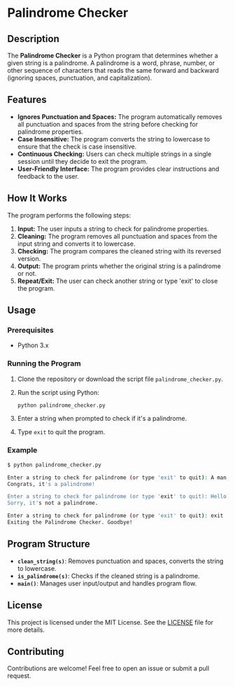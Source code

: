 # Palindrome Checker

## Description

The **Palindrome Checker** is a Python program that determines whether a given string is a palindrome. A palindrome is a word, phrase, number, or other sequence of characters that reads the same forward and backward (ignoring spaces, punctuation, and capitalization).

## Features

- **Ignores Punctuation and Spaces:** The program automatically removes all punctuation and spaces from the string before checking for palindrome properties.
- **Case Insensitive:** The program converts the string to lowercase to ensure that the check is case insensitive.
- **Continuous Checking:** Users can check multiple strings in a single session until they decide to exit the program.
- **User-Friendly Interface:** The program provides clear instructions and feedback to the user.

## How It Works

The program performs the following steps:

1. **Input:** The user inputs a string to check for palindrome properties.
2. **Cleaning:** The program removes all punctuation and spaces from the input string and converts it to lowercase.
3. **Checking:** The program compares the cleaned string with its reversed version.
4. **Output:** The program prints whether the original string is a palindrome or not.
5. **Repeat/Exit:** The user can check another string or type 'exit' to close the program.

## Usage

### Prerequisites

- Python 3.x

### Running the Program

1. Clone the repository or download the script file `palindrome_checker.py`.
2. Run the script using Python:

    ```bash
    python palindrome_checker.py
    ```

3. Enter a string when prompted to check if it's a palindrome.
4. Type `exit` to quit the program.

### Example

```bash
$ python palindrome_checker.py

Enter a string to check for palindrome (or type 'exit' to quit): A man, a plan, a canal, Panama!
Congrats, it's a palindrome!

Enter a string to check for palindrome (or type 'exit' to quit): Hello World
Sorry, it's not a palindrome.

Enter a string to check for palindrome (or type 'exit' to quit): exit
Exiting the Palindrome Checker. Goodbye!
```
## Program Structure

- **`clean_string(s)`**: Removes punctuation and spaces, converts the string to lowercase.
- **`is_palindrome(s)`**: Checks if the cleaned string is a palindrome.
- **`main()`**: Manages user input/output and handles program flow.

## License

This project is licensed under the MIT License. See the [LICENSE](LICENSE) file for more details.

## Contributing

Contributions are welcome! Feel free to open an issue or submit a pull request.
